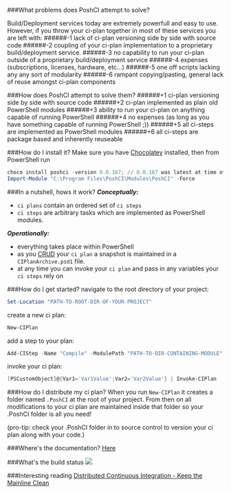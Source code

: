 ###What problems does PoshCI attempt to solve?

Build/Deployment services today are extremely powerfull and easy to use. However, if you throw your ci-plan together in most of these services you are left with: 
######-1 lack of ci-plan versioning side by side with source code 
######-2 coupling of your ci-plan implementation to a proprietary build/deployment service.
######-3 no capability to run your ci-plan outside of a proprietary build/deployment service
######-4 expenses (subscriptions, licenses, hardware,  etc...)
######-5 one off scripts lacking any any sort of modularity
######-6 rampant copying/pasting, general lack of reuse amongst ci-plan components

###How does PoshCI attempt to solve them?
######+1 ci-plan versioning side by side with source code
######+2 ci-plan implemented as plain old PowerShell modules
######+3 ability to run your ci-plan on anything capable of running PowerShell
######+4 no expenses (as long as you have something capable of running PowerShell ;))
######+5 all ci-steps are implemented as PowerShell modules
######+6 all ci-steps are package based and inherently reuseable

###How do I install it?
Make sure you have [Chocolatey](https://chocolatey.org) installed, then from PowerShell run
```POWERSHELL
choco install poshci -version 0.0.167; // 0.0.167 was latest at time of writing
Import-Module "C:\Program Files\PoshCI\Modules\PoshCI" -Force
```
###In a nutshell, hows it work?
***Conceptually:***
- `ci plans` contain an ordered set of `ci steps`
- `ci steps` are arbitrary tasks which are implemented as PowerShell modules.

***Operationally:***
- everything takes place within PowerShell
- as you [CRUD](http://en.wikipedia.org/wiki/Create,_read,_update_and_delete) your `ci plan` a snapshot is maintained in a `CIPlanArchive.psd1` file.
- at any time you can invoke your `ci plan` and pass in any variables your `ci steps` rely on

###How do I get started?
navigate to the root directory of your project:
```POWERSHELL
Set-Location "PATH-TO-ROOT-DIR-OF-YOUR-PROJECT"
```
create a new ci plan:
```POWERSHELL
New-CIPlan
```
add a step to your plan:
```POWERSHELL
Add-CIStep -Name "Compile" -ModulePath "PATH-TO-DIR-CONTAINING-MODULE"
```
invoke your ci plan:
```POWERSHELL
[PSCustomObject]@{Var1='Var1Value';Var2='Var2Value'} | Invoke-CIPlan
```

###How do I distribute my ci plan?
When you run `New-CIPlan` it creates a folder named `.PoshCI` at the root of your project. From then on all modifications to your ci plan are maintained inside that folder so your .PoshCI folder is all you need!

(pro-tip: check your .PoshCI folder in to source control to version your ci plan along with your code.)

###Where's the documentation?
[Here](Docs)

###What's the build status
![](https://ci.appveyor.com/api/projects/status/ay2uucfxymlgk2ni?svg=true)

###Interesting reading
[Distributed Continuous Integration - Keep the Mainline Clean](http://blog.assembla.com/AssemblaBlog/tabid/12618/bid/96937/Distributed-Continuous-Integration-Keep-the-Mainline-Clean.aspx)

